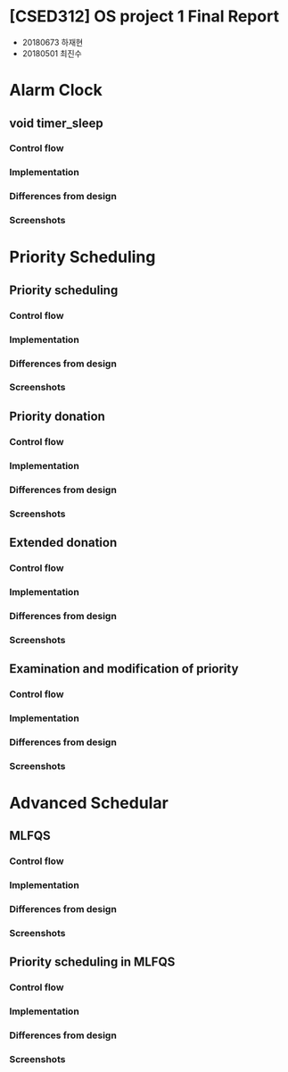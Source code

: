 # [CSED312] OS project 1 Final Report

- 20180673 하재현
- 20180501 최진수

# Alarm Clock

## void timer_sleep

### Control flow

### Implementation

### Differences from design

### Screenshots

# Priority Scheduling

## Priority scheduling

### Control flow

### Implementation

### Differences from design

### Screenshots

## Priority donation

### Control flow

### Implementation

### Differences from design

### Screenshots

## Extended donation

### Control flow

### Implementation

### Differences from design

### Screenshots

## Examination and modification of priority 

### Control flow

### Implementation

### Differences from design

### Screenshots

# Advanced Schedular

## MLFQS

### Control flow

### Implementation

### Differences from design

### Screenshots

## Priority scheduling in MLFQS

### Control flow

### Implementation

### Differences from design

### Screenshots